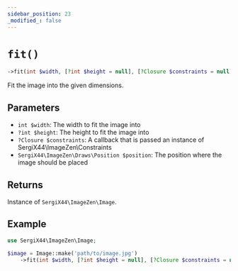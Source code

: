 ```yaml
---
sidebar_position: 23
_modified_: false
---
```

# `fit()`

```php
->fit(int $width, [?int $height = null], [?Closure $constraints = null], [SergiX44\ImageZen\Draws\Position $position = SergiX44\ImageZen\Draws\Position::CENTER]): SergiX44\ImageZen\Image
```
Fit the image into the given dimensions.

## Parameters

- `int $width`: The width to fit the image into
- `?int $height`: The height to fit the image into
- `?Closure $constraints`: A callback that is passed an instance of SergiX44\ImageZen\Constraints
- `SergiX44\ImageZen\Draws\Position $position`: The position where the image should be placed


## Returns

Instance of `SergiX44\ImageZen\Image`.

## Example

```php
use SergiX44\ImageZen\Image;

$image = Image::make('path/to/image.jpg')
    ->fit(int $width, [?int $height = null], [?Closure $constraints = null], [SergiX44\ImageZen\Draws\Position $position = SergiX44\ImageZen\Draws\Position::CENTER]);

```
